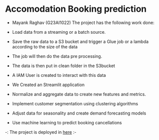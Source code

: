 # Accomodation Booking prediction

- Mayank Raghav (G23AI1022)
The project has the following work done:

- Load data from a streaming or a batch source.
- Save the raw data to a S3 bucket and trigger a Glue job or a lambda according to the size of the data
- The job will then do the data pre processing.
- The data is then put in clean folder in the S3bucket
- A IAM User is created to interact with this data
- We Created an Streamlit application
- Normalize and aggregate data to create new features and metrics.
- Implement customer segmentation using clustering algorithms
- Adjust data for seasonality and create demand forecasting models
- Use machine learning to predict booking cancellations

-: The project is deployed in [here](https://huggingface.co/spaces/mayankraghav/Capstone_project) :- 

